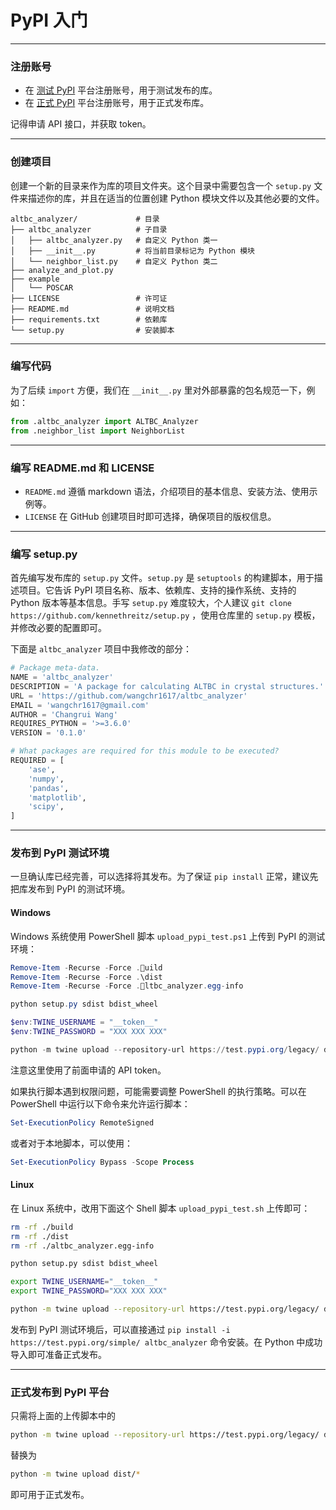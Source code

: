 # PyPI 入门

---

### 注册账号

- 在 [测试 PyPI](https://test.pypi.org/) 平台注册账号，用于测试发布的库。
- 在 [正式 PyPI](https://pypi.org/) 平台注册账号，用于正式发布库。

记得申请 API 接口，并获取 token。

---

### 创建项目

创建一个新的目录来作为库的项目文件夹。这个目录中需要包含一个 `setup.py` 文件来描述你的库，并且在适当的位置创建 Python 模块文件以及其他必要的文件。

```
altbc_analyzer/             # 目录
├── altbc_analyzer          # 子目录
│   ├── altbc_analyzer.py   # 自定义 Python 类一
│   ├── __init__.py         # 将当前目录标记为 Python 模块
│   └── neighbor_list.py    # 自定义 Python 类二
├── analyze_and_plot.py
├── example
│   └── POSCAR
├── LICENSE                 # 许可证
├── README.md               # 说明文档
├── requirements.txt        # 依赖库
└── setup.py                # 安装脚本
```

---

### 编写代码

为了后续 `import` 方便，我们在 `__init__.py` 里对外部暴露的包名规范一下，例如：

```python
from .altbc_analyzer import ALTBC_Analyzer
from .neighbor_list import NeighborList
```

---

### 编写 README.md 和 LICENSE

- `README.md` 遵循 markdown 语法，介绍项目的基本信息、安装方法、使用示例等。
- `LICENSE` 在 GitHub 创建项目时即可选择，确保项目的版权信息。

---

### 编写 setup.py

首先编写发布库的 `setup.py` 文件。`setup.py` 是 `setuptools` 的构建脚本，用于描述项目。它告诉 PyPI 项目名称、版本、依赖库、支持的操作系统、支持的 Python 版本等基本信息。手写 `setup.py` 难度较大，个人建议 `git clone  https://github.com/kennethreitz/setup.py` ，使用仓库里的 `setup.py` 模板，并修改必要的配置即可。

下面是 `altbc_analyzer` 项目中我修改的部分：

```python
# Package meta-data.
NAME = 'altbc_analyzer'
DESCRIPTION = 'A package for calculating ALTBC in crystal structures.'
URL = 'https://github.com/wangchr1617/altbc_analyzer'
EMAIL = 'wangchr1617@gmail.com'
AUTHOR = 'Changrui Wang'
REQUIRES_PYTHON = '>=3.6.0'
VERSION = '0.1.0'

# What packages are required for this module to be executed?
REQUIRED = [
    'ase',
    'numpy',
    'pandas',
    'matplotlib',
    'scipy',
]
```

---

### 发布到 PyPI 测试环境

一旦确认库已经完善，可以选择将其发布。为了保证 `pip install` 正常，建议先把库发布到 PyPI 的测试环境。

#### Windows

Windows 系统使用 PowerShell 脚本 `upload_pypi_test.ps1` 上传到 PyPI 的测试环境：

```powershell
Remove-Item -Recurse -Force .uild
Remove-Item -Recurse -Force .\dist
Remove-Item -Recurse -Force .ltbc_analyzer.egg-info

python setup.py sdist bdist_wheel

$env:TWINE_USERNAME = "__token__"
$env:TWINE_PASSWORD = "XXX XXX XXX"

python -m twine upload --repository-url https://test.pypi.org/legacy/ dist/*
```

注意这里使用了前面申请的 API token。

如果执行脚本遇到权限问题，可能需要调整 PowerShell 的执行策略。可以在 PowerShell 中运行以下命令来允许运行脚本：

```powershell
Set-ExecutionPolicy RemoteSigned
```

或者对于本地脚本，可以使用：

```powershell
Set-ExecutionPolicy Bypass -Scope Process
```

#### Linux

在 Linux 系统中，改用下面这个 Shell 脚本 `upload_pypi_test.sh` 上传即可：

```sh
rm -rf ./build
rm -rf ./dist
rm -rf ./altbc_analyzer.egg-info

python setup.py sdist bdist_wheel

export TWINE_USERNAME="__token__"
export TWINE_PASSWORD="XXX XXX XXX"

python -m twine upload --repository-url https://test.pypi.org/legacy/ dist/*
```

发布到 PyPI 测试环境后，可以直接通过 `pip install -i https://test.pypi.org/simple/ altbc_analyzer` 命令安装。在 Python 中成功导入即可准备正式发布。

---

### 正式发布到 PyPI 平台

只需将上面的上传脚本中的

```sh
python -m twine upload --repository-url https://test.pypi.org/legacy/ dist/*
```

替换为

```sh
python -m twine upload dist/*
```

即可用于正式发布。
